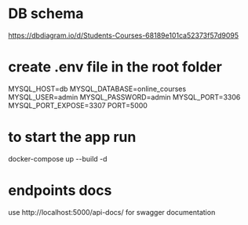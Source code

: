 # DB schema
https://dbdiagram.io/d/Students-Courses-68189e101ca52373f57d9095

# create .env file in the root folder
MYSQL_HOST=db
MYSQL_DATABASE=online_courses
MYSQL_USER=admin
MYSQL_PASSWORD=admin
MYSQL_PORT=3306
MYSQL_PORT_EXPOSE=3307
PORT=5000

# to start the app run
docker-compose up --build -d

# endpoints docs
use http://localhost:5000/api-docs/ for swagger documentation